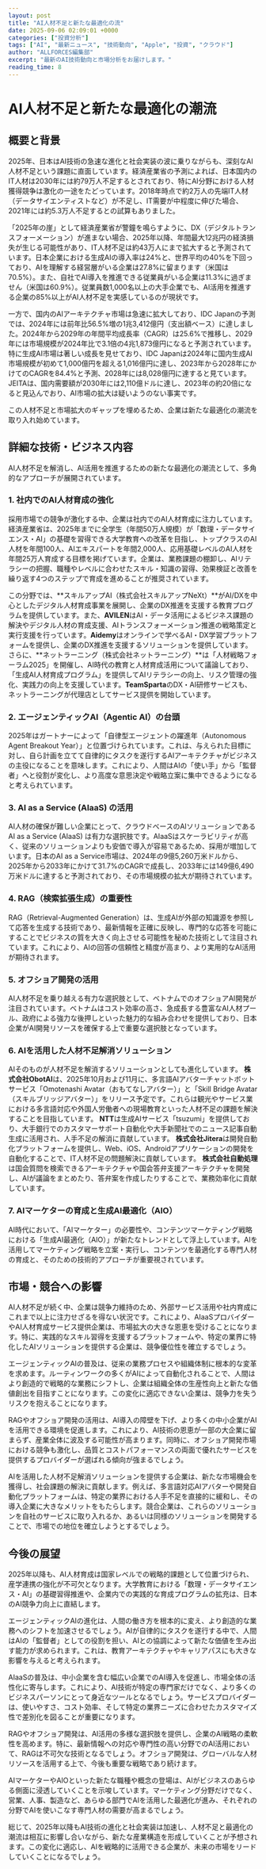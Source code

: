 ```yaml
---
layout: post
title: "AI人材不足と新たな最適化の流"
date: 2025-09-06 02:09:01 +0000
categories: ["投資分析"]
tags: ["AI", "最新ニュース", "技術動向", "Apple", "投資", "クラウド"]
author: "ALLFORCES編集部"
excerpt: "最新のAI技術動向と市場分析をお届けします。"
reading_time: 8
---
```

# AI人材不足と新たな最適化の潮流

## 概要と背景

2025年、日本はAI技術の急速な進化と社会実装の波に乗りながらも、深刻なAI人材不足という課題に直面しています。経済産業省の予測によれば、日本国内のIT人材は2030年には約79万人不足するとされており、特にAI分野における人材獲得競争は激化の一途をたどっています。2018年時点で約2万人の先端IT人材（データサイエンティストなど）が不足し、IT需要が中程度に伸びた場合、2021年には約5.3万人不足するとの試算もありました。

「2025年の崖」として経済産業省が警鐘を鳴らすように、DX（デジタルトランスフォーメーション）が進まない場合、2025年以降、年間最大12兆円の経済損失が生じる可能性があり、IT人材不足は約43万人にまで拡大すると予測されています。日本企業における生成AIの導入率は24%と、世界平均の40%を下回っており、AIを理解する経営層がいる企業は27.8%に留まります（米国は70.5%）。また、自社でAI導入を推進できる従業員がいる企業は11.3%に過ぎません（米国は60.9%）。従業員数1,000名以上の大手企業でも、AI活用を推進する企業の85%以上がAI人材不足を実感しているのが現状です。

一方で、国内のAIアーキテクチャ市場は急速に拡大しており、IDC Japanの予測では、2024年には前年比56.5%増の1兆3,412億円（支出額ベース）に達しました。2024年から2029年の年間平均成長率（CAGR）は25.6%で推移し、2029年には市場規模が2024年比で3.1倍の4兆1,873億円になると予測されています。特に生成AI市場は著しい成長を見せており、IDC Japanは2024年に国内生成AI市場規模が初めて1,000億円を超える1,016億円に達し、2023年から2028年にかけてのCAGRを84.4%と予測、2028年には8,028億円に達すると見ています。JEITAは、国内需要額が2030年には2,110億ドルに達し、2023年の約20倍になると見込んでおり、AI市場の拡大は疑いようのない事実です。

この人材不足と市場拡大のギャップを埋めるため、企業は新たな最適化の潮流を取り入れ始めています。

## 詳細な技術・ビジネス内容

AI人材不足を解消し、AI活用を推進するための新たな最適化の潮流として、多角的なアプローチが展開されています。

### 1. 社内でのAI人材育成の強化

採用市場での競争が激化する中、企業は社内でのAI人材育成に注力しています。経済産業省は、2025年までに全学生（年間50万人規模）が「数理・データサイエンス・AI」の基礎を習得できる大学教育への改革を目指し、トップクラスのAI人材を年間100人、AIエキスパートを年間2,000人、応用基礎レベルのAI人材を年間25万人育成する目標を掲げています。企業は、業務課題の棚卸し、AIリテラシーの把握、職種やレベルに合わせたスキル・知識の習得、効果検証と改善を繰り返す4つのステップで育成を進めることが推奨されています。

この分野では、**スキルアップAI（株式会社スキルアップNeXt）**がAI/DXを中心としたデジタル人材育成事業を展開し、企業のDX推進を支援する教育プログラムを提供しています。また、**AVILEN**はAI・データ活用によるビジネス課題の解決やデジタル人材の育成支援、AIトランスフォーメーション推進の戦略策定と実行支援を行っています。**Aidemy**はオンラインで学べるAI・DX学習プラットフォームを提供し、企業のDX推進を支援するソリューションを提供しています。さらに、**ネットラーニング（株式会社ネットラーニング）**は「人材戦略フォーラム2025」を開催し、AI時代の教育と人材育成活用について議論しており、「生成AI人材育成プログラム」を提供してAIリテラシーの向上、リスク管理の強化、実践力の向上を支援しています。**TeamSparta**のDX・AI研修サービスも、ネットラーニングが代理店としてサービス提供を開始しています。

### 2. エージェンティックAI（Agentic AI）の台頭

2025年はガートナーによって「自律型エージェントの躍進年（Autonomous Agent Breakout Year）」と位置づけられています。これは、与えられた目標に対し、自ら計画を立てて自律的にタスクを遂行するAIアーキテクチャがビジネスの主役になることを意味します。これにより、人間はAIの「使い手」から「監督者」へと役割が変化し、より高度な意思決定や戦略立案に集中できるようになると考えられています。

### 3. AI as a Service (AIaaS) の活用

AI人材の確保が難しい企業にとって、クラウドベースのAIソリューションであるAI as a Service (AIaaS) は有力な選択肢です。AIaaSはスケーラビリティが高く、従来のソリューションよりも安価で導入が容易であるため、採用が増加しています。日本のAI as a Service市場は、2024年の9億5,260万米ドルから、2025年から2033年にかけて31.7%のCAGRで成長し、2033年には149億6,490万米ドルに達すると予測されており、その市場規模の拡大が期待されています。

### 4. RAG（検索拡張生成）の重要性

RAG（Retrieval-Augmented Generation）は、生成AIが外部の知識源を参照して応答を生成する技術であり、最新情報を正確に反映し、専門的な応答を可能にすることでビジネスの質を大きく向上させる可能性を秘めた技術として注目されています。これにより、AIの回答の信頼性と精度が高まり、より実用的なAI活用が期待されます。

### 5. オフショア開発の活用

AI人材不足を乗り越える有力な選択肢として、ベトナムでのオフショアAI開発が注目されています。ベトナムはコスト効率の高さ、急成長する豊富なAI人材プール、政府による強力な後押しといった魅力的な組み合わせを提供しており、日本企業がAI開発リソースを確保する上で重要な選択肢となっています。

### 6. AIを活用した人材不足解消ソリューション

AIそのものが人材不足を解消するソリューションとしても進化しています。
**株式会社ObotAI**は、2025年10月および11月に、多言語AIアバターチャットボットサービス「Omotenashi Avatar（おもてなしアバター）」と「Skill Bridge Avatar（スキルブリッジアバター）」をリリース予定です。これらは観光やサービス業における多言語対応や外国人労働者への現場教育といった人材不足の課題を解決することを目指しています。
**NTT**は生成AIサービス「tsuzumi」を提供しており、大手銀行でのカスタマーサポート自動化や大手新聞社でのニュース記事自動生成に活用され、人手不足の解消に貢献しています。
**株式会社Jitera**は開発自動化プラットフォームを提供し、Web、iOS、Androidアプリケーションの開発を自動化することで、IT人材不足の問題解決に貢献しています。
**株式会社自動処理**は国会質問を検索できるアーキテクチャや国会答弁支援アーキテクチャを開発し、AIが議論をまとめたり、答弁案を作成したりすることで、業務効率化に貢献しています。

### 7. AIマーケターの育成と生成AI最適化（AIO）

AI時代において、「AIマーケター」の必要性や、コンテンツマーケティング戦略における「生成AI最適化（AIO）」が新たなトレンドとして浮上しています。AIを活用してマーケティング戦略を立案・実行し、コンテンツを最適化する専門人材の育成と、そのための技術的アプローチが重要視されています。

## 市場・競合への影響

AI人材不足が続く中、企業は競争力維持のため、外部サービス活用や社内育成にこれまで以上に注力せざるを得ない状況です。これにより、AIaaSプロバイダーやAI人材育成サービス提供企業は、市場拡大の大きな恩恵を受けることになります。特に、実践的なスキル習得を支援するプラットフォームや、特定の業界に特化したAIソリューションを提供する企業は、競争優位性を確立するでしょう。

エージェンティックAIの普及は、従来の業務プロセスや組織体制に根本的な変革を求めます。ルーティンワークの多くがAIによって自動化されることで、人間はより創造的で戦略的な業務にシフトし、企業は組織全体の生産性向上と新たな価値創出を目指すことになります。この変化に適応できない企業は、競争力を失うリスクを抱えることになります。

RAGやオフショア開発の活用は、AI導入の障壁を下げ、より多くの中小企業がAIを活用できる環境を促進します。これにより、AI技術の恩恵が一部の大企業に留まらず、産業全体に波及する可能性が高まります。同時に、オフショア開発市場における競争も激化し、品質とコストパフォーマンスの両面で優れたサービスを提供するプロバイダーが選ばれる傾向が強まるでしょう。

AIを活用した人材不足解消ソリューションを提供する企業は、新たな市場機会を獲得し、社会課題の解決に貢献します。例えば、多言語対応AIアバターや開発自動化プラットフォームは、特定の業界における人手不足を直接的に緩和し、その導入企業に大きなメリットをもたらします。競合企業は、これらのソリューションを自社のサービスに取り入れるか、あるいは同様のソリューションを開発することで、市場での地位を確立しようとするでしょう。

## 今後の展望

2025年以降も、AI人材育成は国家レベルでの戦略的課題として位置づけられ、産学連携の強化が不可欠となります。大学教育における「数理・データサイエンス・AI」の基礎習得推進や、企業内での実践的な育成プログラムの拡充は、日本のAI競争力向上に直結します。

エージェンティックAIの進化は、人間の働き方を根本的に変え、より創造的な業務へのシフトを加速させるでしょう。AIが自律的にタスクを遂行する中で、人間はAIの「監督者」としての役割を担い、AIとの協調によって新たな価値を生み出す能力が求められます。これは、教育アーキテクチャやキャリアパスにも大きな影響を与えると考えられます。

AIaaSの普及は、中小企業を含む幅広い企業でのAI導入を促進し、市場全体の活性化に寄与します。これにより、AI技術が特定の専門家だけでなく、より多くのビジネスパーソンにとって身近なツールとなるでしょう。サービスプロバイダーは、使いやすさ、コスト効率、そして特定の業界ニーズに合わせたカスタマイズ性で差別化を図ることが重要になります。

RAGやオフショア開発は、AI活用の多様な選択肢を提供し、企業のAI戦略の柔軟性を高めます。特に、最新情報への対応や専門性の高い分野でのAI活用において、RAGは不可欠な技術となるでしょう。オフショア開発は、グローバルな人材リソースを活用する上で、今後も重要な戦略であり続けます。

AIマーケターやAIOといった新たな職種や概念の登場は、AIがビジネスのあらゆる側面に浸透していくことを示唆しています。マーケティング分野だけでなく、営業、人事、製造など、あらゆる部門でAIを活用した最適化が進み、それぞれの分野でAIを使いこなす専門人材の需要が高まるでしょう。

総じて、2025年以降もAI技術の進化と社会実装は加速し、人材不足と最適化の潮流は相互に影響し合いながら、新たな産業構造を形成していくことが予想されます。この変化に適応し、AIを戦略的に活用できる企業が、未来の市場をリードしていくことになるでしょう。
